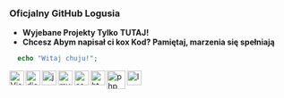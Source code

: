 ### Oficjalny GitHub Logusia ###

- **Wyjebane Projekty Tylko** __**TUTAJ!**__
- __**Chcesz Abym napisał ci kox Kod? Pamiętaj, marzenia się spełniają**__

```php
  echo "Witaj chuju!";
```

<img align="left" alt="Visual Studio Code" width="26px" src="https://i.imgur.com/LwSdAlE.png" />
<img align="left" alt="discord.js" width="26px" src="https://i.imgur.com/SI1DZf3.png" />
<img align="left" alt="js" width="26px" src="https://i.imgur.com/3u1wzwE.png" />
<img align="left" alt="mysql" width="26px" src="http://pngimg.com/uploads/mysql/mysql_PNG23.png" />
<img align="left"alt="css"width="26px"src="https://camo.githubusercontent.com/b059b3150634ebbb37fac310309b3c4a841b0ecdabcc7409c0067397f8a3931b/687474703a2f2f696f31332d686967682d6470692e61707073706f742e636f6d2f696d616765732f435353335f4c6f676f2e737667" /> 
<img align="left" alt="html" width="26px" src="https://cdn.345tool.com/public/logos/html-formatter-logo.png" /> 
<img align="left" alt="php" width="33px" src="https://www.giera.net/assets/img/phplogo.png" />
<img align="left" alt="lua" width="26px" src="https://upload.wikimedia.org/wikipedia/commons/thumb/c/cf/Lua-Logo.svg/1200px-Lua-Logo.svg.png" /> <br /> 
